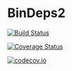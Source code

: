 # BinDeps2

[![Build Status](https://travis-ci.org/staticfloat/BinDeps2.jl.svg?branch=master)](https://travis-ci.org/staticfloat/BinDeps2.jl)

[![Coverage Status](https://coveralls.io/repos/staticfloat/BinDeps2.jl/badge.svg?branch=master&service=github)](https://coveralls.io/github/staticfloat/BinDeps2.jl?branch=master)

[![codecov.io](http://codecov.io/github/staticfloat/BinDeps2.jl/coverage.svg?branch=master)](http://codecov.io/github/staticfloat/BinDeps2.jl?branch=master)
